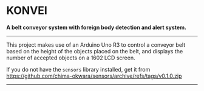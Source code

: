 # __KONVEI__

**A belt conveyor system with foreign body detection and alert system.**

***

This project makes use of an Arduino Uno R3 to control a conveyor belt based on the height of the objects placed on the belt, and displays the number of accepted objects on a 1602 LCD screen.

If you do not have the `sensors` library installed, get it from https://github.com/chima-okwara/sensors/archive/refs/tags/v0.1.0.zip

***
